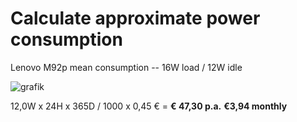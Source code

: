 # Calculate approximate power consumption

Lenovo M92p mean consumption -- 16W load / 12W idle

![grafik](https://user-images.githubusercontent.com/54933878/234381791-68f44d8a-0b6c-4365-9f98-bdf89bcda73f.png)

12,0W x 24H x 365D / 1000 x 0,45 € = **€ 47,30 p.a.** **€3,94 monthly**
